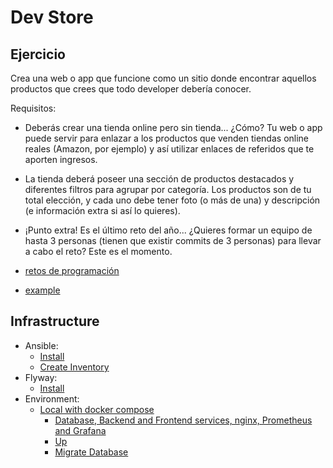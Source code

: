 # Dev Store

## Ejercicio

 Crea una web o app que funcione como un sitio donde encontrar aquellos productos
 que crees que todo developer debería conocer.

 Requisitos:

- Deberás crear una tienda online pero sin tienda... ¿Cómo? Tu web o app puede
   servir para enlazar a los productos que venden tiendas online reales (Amazon, por ejemplo)
   y así utilizar enlaces de referidos que te aporten ingresos.
- La tienda deberá poseer una sección de productos destacados y diferentes filtros
   para agrupar por categoría. Los productos son de tu total elección, y cada uno
   debe tener foto (o más de una) y descripción (e información extra si así lo quieres).

- ¡Punto extra! Es el último reto del año... ¿Quieres formar un equipo de hasta
   3 personas (tienen que existir commits de 3 personas) para llevar a cabo el reto?
   Este es el momento.

- [retos de programación](https://retosdeprogramacion.com/proyectos/)
- [example](https://github.com/sguerra/devarmor)

## Infrastructure

- Ansible:
  - [Install](./tools/ansible/README.md#install)
  - [Create Inventory](./tools/ansible/inventory.ini)
- Flyway:
  - [Install](./tools/flyway/README.md#install)
- Environment:
  - [Local with docker compose](./services/local/docker-compose/README.md)
    - [Database, Backend and Frontend services, nginx, Prometheus and Grafana](./services/local/docker-compose/docker-compose.yaml)
    - [Up](./services/local/docker-compose/README.md#up)
    - [Migrate Database](./services/local/docker-compose/README.md#migrate-database)
